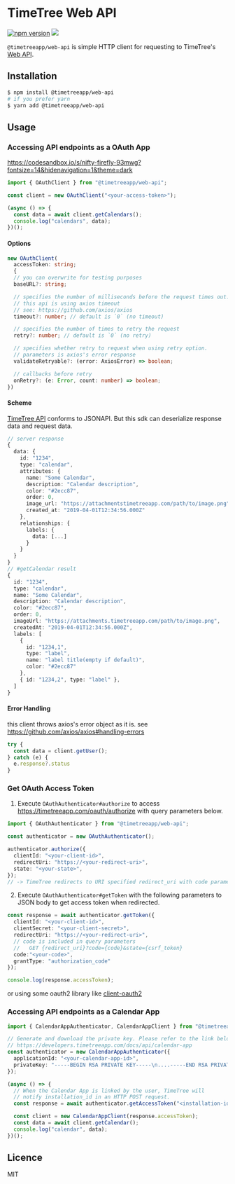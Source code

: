 # TimeTree Web API


[![npm version](https://badge.fury.io/js/%40timetreeapp%2Fweb-api.svg)](https://badge.fury.io/js/%40timetreeapp%2Fweb-api) 
![](https://circleci.com/gh/jubilee-works/timetree-sdk-js/tree/master.svg?style=shield&circle-token=b8b9a4c41c77e8ce1ce524c2cd355417571e2d0f)

`@timetreeapp/web-api` is simple HTTP client for requesting to TimeTree's [Web API](https://developers.timetreeapp.com/en/docs/api).


## Installation

```bash
$ npm install @timetreeapp/web-api
# if you prefer yarn
$ yarn add @timetreeapp/web-api
```
## Usage

### Accessing API endpoints as a OAuth App
https://codesandbox.io/s/nifty-firefly-93mwg?fontsize=14&hidenavigation=1&theme=dark

```ts
import { OAuthClient } from "@timetreeapp/web-api";

const client = new OAuthClient("<your-access-token>");

(async () => {
  const data = await client.getCalendars();
  console.log("calendars", data);
})();
```

#### Options
```ts
new OAuthClient(
  accessToken: string;
  {
  // you can overwrite for testing purposes
  baseURL?: string;

  // specifies the number of milliseconds before the request times out.
  // this api is using axios timeout
  // see: https://github.com/axios/axios
  timeout?: number; // default is `0` (no timeout)

  // specifies the number of times to retry the request
  retry?: number; // default is `0` (no retry)

  // specifies whether retry to request when using retry option.
  // parameters is axios's error response
  validateRetryable?: (error: AxiosError) => boolean;

  // callbacks before retry
  onRetry?: (e: Error, count: number) => boolean;
})
```

#### Scheme
[TimeTree API](https://developers.timetreeapp.com/docs/api/overview) conforms to JSONAPI. But this sdk can deserialize response data and request data.


```ts
// server response
{
  data: {
    id: "1234",
    type: "calendar",
    attributes: {
      name: "Some Calendar",
      description: "Calendar description",
      color: "#2ecc87",
      order: 0,
      image_url: "https://attachmentstimetreeapp.com/path/to/image.png",
      created_at: "2019-04-01T12:34:56.000Z"
    },
    relationships: {
      labels: {
        data: [...]
      }
    }
  }
}
// #getCalendar result
{
  id: "1234",
  type: "calendar",
  name: "Some Calendar",
  description: "Calendar description",
  color: "#2ecc87",
  order: 0,
  imageUrl: "https://attachments.timetreeapp.com/path/to/image.png",
  createdAt: "2019-04-01T12:34:56.000Z",
  labels: [
    {
      id: "1234,1",
      type: "label",
      name: "label title(empty if default)",
      color: "#2ecc87"
    },
    { id: "1234,2", type: "label" },
  ]
}
```

#### Error Handling
this client throws axios's error object as it is.
see https://github.com/axios/axios#handling-errors
```ts
try {
  const data = client.getUser();
} catch (e) {
  e.response?.status
}
```

### Get OAuth Access Token

1. Execute `OAuthAuthenticator#authorize` to access https://timetreeapp.com/oauth/authorize with query parameters below.

```ts
import { OAuthAuthenticator } from "@timetreeapp/web-api";

const authenticator = new OAuthAuthenticator();

authenticator.authorize({
  clientId: "<your-client-id>",
  redirectUri: "https://<your-redirect-uri>",
  state: "<your-state>",
});
// -> TimeTree redirects to URI specified redirect_uri with code parameter. The code parameter expires in 10 minutes
```

2. Execute `OAuthAuthenticator#getToken` with the following parameters to JSON body to get access token when redirected.

```ts
const response = await authenticator.getToken({
  clientId: "<your-client-id>",
  clientSecret: "<your-client-secret>",
  redirectUri: "https://<your-redirect-uri>",
  // code is included in query parameters
  //   GET {redirect_uri}?code={code}&state={csrf_token}
  code:"<your-code>",
  grantType: "authorization_code"
});

console.log(response.accessToken);
```

or using some oauth2 library like [client-oauth2](https://www.npmjs.com/package/client-oauth2)

### Accessing API endpoints as a Calendar App

```ts
import { CalendarAppAuthenticator, CalendarAppClient } from "@timetreeapp/web-api";

// Generate and download the private key. Please refer to the link below.
// https://developers.timetreeapp.com/docs/api/calendar-app
const authenticator = new CalendarAppAuthenticator({
  applicationId: "<your-calendar-app-id>",
  privateKey: "-----BEGIN RSA PRIVATE KEY-----\n....-----END RSA PRIVATE KEY-----\n",
});

(async () => {
  // When the Calendar App is linked by the user, TimeTree will
  // notify installation_id in an HTTP POST request.
  const response = await authenticator.getAccessToken("<installation-id>");

  const client = new CalendarAppClient(response.accessToken);
  const data = await client.getCalendar();
  console.log("calendar", data);
})();
```

## Licence
MIT
